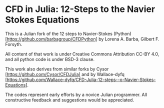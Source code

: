 # CFD in Julia: 12-Steps to the Navier Stokes Equations

This is a Julian fork of the 12 steps to Navier-Stokes (Python) [https://github.com/barbagroup/CFDPython] by Lorena A. Barba, Gilbert F. Forsyth. 

All content of that work is under Creative Commons Attribution CC-BY 4.0, and all python code is under BSD-3 clause. 

This work also derives from similar forks by Cysor [https://github.com/Cysor/CFDJulia] and by Wallace-dyfq [https://github.com/Wallace-dyfq/CFD-Julia-12-steps--o-Navier-Stokes-Equations].

The codes represent early efforts by a novice Julian programmer.  All constructive feedback and suggestions would be appreciated.
